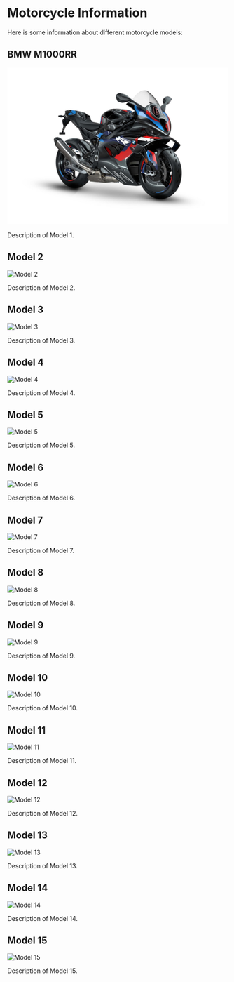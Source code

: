 # Motorcycle Information

Here is some information about different motorcycle models:

## BMW M1000RR

![Model 1](MotocicletePVIR/2023-BMW-M1000RR-21-scaled.jpg)

Description of Model 1.

## Model 2

![Model 2](images/model2.jpg)

Description of Model 2.

## Model 3

![Model 3](images/model3.jpg)

Description of Model 3.

## Model 4

![Model 4](images/model4.jpg)

Description of Model 4.

## Model 5

![Model 5](images/model5.jpg)

Description of Model 5.

## Model 6

![Model 6](images/model6.jpg)

Description of Model 6.

## Model 7

![Model 7](images/model7.jpg)

Description of Model 7.

## Model 8

![Model 8](images/model8.jpg)

Description of Model 8.

## Model 9

![Model 9](images/model9.jpg)

Description of Model 9.

## Model 10

![Model 10](images/model10.jpg)

Description of Model 10.

## Model 11

![Model 11](images/model11.jpg)

Description of Model 11.

## Model 12

![Model 12](images/model12.jpg)

Description of Model 12.

## Model 13

![Model 13](images/model13.jpg)

Description of Model 13.

## Model 14

![Model 14](images/model14.jpg)

Description of Model 14.

## Model 15

![Model 15](images/model15.jpg)

Description of Model 15.
